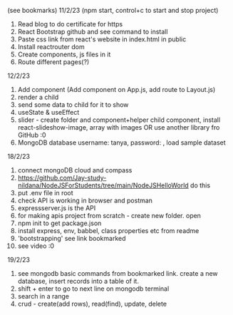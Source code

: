 (see bookmarks)
11/2/23
(npm start, control+c to start and stop project)
1. Read blog to do certificate for https
2. React Bootstrap github and see command to install
3. Paste css link from react's website in index.html in public
4. Install reactrouter dom
5. Create components, js files in it
6. Route different pages(?)

12/2/23
1. Add component (Add component on App.js, add route to Layout.js)
2. render a child
3. send some data to child for it to show
4. useState & useEffect
5. slider - create folder and component+helper child component, install react-slideshow-image, array with images OR use another library fro GitHub :0
6. MongoDB database username: tanya, password: <standard>, load sample dataset

18/2/23
1. connect mongoDB cloud and compass
2. https://github.com/Jay-study-nildana/NodeJSForStudents/tree/main/NodeJSHelloWorld do this
3. put .env file in root
4. check API is working in browser and postman
5. expressserver.js is the API
6. for making apis project from scratch - create new folder. open
7. npm init to get package.json
8. install express, env, babbel, class properties etc from readme
9. 'bootstrapping' see link bookmarked
10. see video :0

19/2/23
1. see mongodb basic commands from bookmarked link. create a new database, insert records into a table of it.
2. shift + enter to go to next line on mongodb terminal
3. search in a range
4. crud - create(add rows), read(find), update, delete
